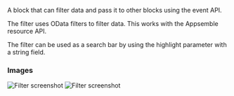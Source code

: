 A block that can filter data and pass it to other blocks using the event API.

The filter uses OData filters to filter data. This works with the Appsemble resource API.

The filter can be used as a search bar by using the highlight parameter with a string field.

### Images

![Filter screenshot](https://gitlab.com/appsemble/appsemble/-/raw/0.29.8/config/assets/filter.png)
![Filter screenshot](https://gitlab.com/appsemble/appsemble/-/raw/0.29.8/config/assets/filter-search-bar.png)
